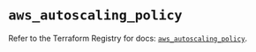 # `aws_autoscaling_policy`

Refer to the Terraform Registry for docs: [`aws_autoscaling_policy`](https://registry.terraform.io/providers/hashicorp/aws/5.37.0/docs/resources/autoscaling_policy).
